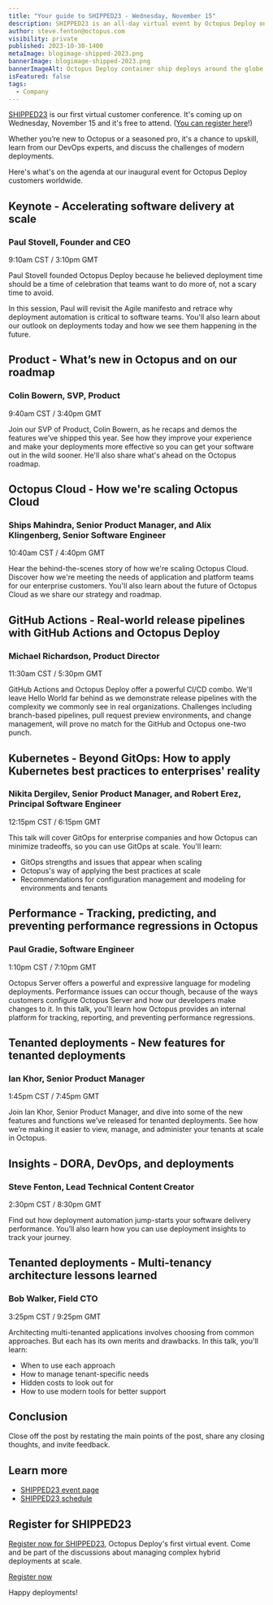 ```yaml
---
title: "Your guide to SHIPPED23 - Wednesday, November 15"
description: SHIPPED23 is an all-day virtual event by Octopus Deploy on November 15, 2023. Join us for discussions about managing complex hybrid deployments at scale.
author: steve.fenton@octopus.com
visibility: private
published: 2023-10-30-1400
metaImage: blogimage-shipped-2023.png
bannerImage: blogimage-shipped-2023.png
bannerImageAlt: Octopus Deploy container ship deploys around the globe with buildings and the DevOps infinity.
isFeatured: false
tags: 
  - Company
---
```


[SHIPPED23](https://octopus.com/shipped) is our first virtual customer conference. It's coming up on Wednesday, November 15 and it's free to attend. ([You can register here](https://streamyard.com/watch/jpEyzQR8W7qr)!)

Whether you’re new to Octopus or a seasoned pro, it's a chance to upskill, learn from our DevOps experts, and discuss the challenges of modern deployments. 

Here's what's on the agenda at our inaugural event for Octopus Deploy customers worldwide. 

## Keynote - Accelerating software delivery at scale

### Paul Stovell, Founder and CEO 
9:10am CST / 3:10pm GMT

Paul Stovell founded Octopus Deploy because he believed deployment time should be a time of celebration that teams want to do more of, not a scary time to avoid.

In this session, Paul will revisit the Agile manifesto and retrace why deployment automation is critical to software teams. You'll also learn about our outlook on deployments today and how we see them happening in the future.

## Product - What’s new in Octopus and on our roadmap

### Colin Bowern, SVP, Product 
9:40am CST / 3:40pm GMT

Join our SVP of Product, Colin Bowern, as he recaps and demos the features we’ve shipped this year. See how they improve your experience and make your deployments more effective so you can get your software out in the wild sooner. He'll also share what's ahead on the Octopus roadmap.

## Octopus Cloud - How we're scaling Octopus Cloud

### Ships Mahindra, Senior Product Manager, and Alix Klingenberg, Senior Software Engineer 
10:40am CST / 4:40pm GMT

Hear the behind-the-scenes story of how we're scaling Octopus Cloud. Discover how we're meeting the needs of application and platform teams for our enterprise customers. You'll also learn about the future of Octopus Cloud as we share our strategy and roadmap.

## GitHub Actions - Real-world release pipelines with GitHub Actions and Octopus Deploy

### Michael Richardson, Product Director
11:30am CST / 5:30pm GMT

GitHub Actions and Octopus Deploy offer a powerful CI/CD combo. We'll leave Hello World far behind as we demonstrate release pipelines with the complexity we commonly see in real organizations. Challenges including branch-based pipelines, pull request preview environments, and change management, will prove no match for the GitHub and Octopus one-two punch.

## Kubernetes - Beyond GitOps: How to apply Kubernetes best practices to enterprises' reality

### Nikita Dergilev, Senior Product Manager, and Robert Erez, Principal Software Engineer
12:15pm CST / 6:15pm GMT

This talk will cover GitOps for enterprise companies and how Octopus can minimize tradeoffs, so you can use GitOps at scale. You'll learn:

- GitOps strengths and issues that appear when scaling
- Octopus's way of applying the best practices at scale
- Recommendations for configuration management and modeling for environments and tenants

## Performance - Tracking, predicting, and preventing performance regressions in Octopus

### Paul Gradie, Software Engineer
1:10pm CST / 7:10pm GMT

Octopus Server offers a powerful and expressive language for modeling deployments. Performance issues can occur though, because of the ways customers configure Octopus Server and how our developers make changes to it. In this talk, you'll learn how Octopus provides an internal platform for tracking, reporting, and preventing performance regressions.

## Tenanted deployments - New features for tenanted deployments

### Ian Khor, Senior Product Manager
1:45pm CST / 7:45pm GMT

Join Ian Khor, Senior Product Manager, and dive into some of the new features and functions we’ve released for tenanted deployments. See how we’re making it easier to view, manage, and administer your tenants at scale in Octopus.

## Insights - DORA, DevOps, and deployments

### Steve Fenton, Lead Technical Content Creator
2:30pm CST / 8:30pm GMT

Find out how deployment automation jump-starts your software delivery performance. You’ll also learn how you can use deployment insights to track your journey.

## Tenanted deployments - Multi-tenancy architecture lessons learned

### Bob Walker, Field CTO
3:25pm CST / 9:25pm GMT

Architecting multi-tenanted applications involves choosing from common approaches. But each has its own merits and drawbacks. In this talk, you'll learn:

- When to use each approach
- How to manage tenant-specific needs
- Hidden costs to look out for
- How to use modern tools for better support

## Conclusion

Close off the post by restating the main points of the post, share any closing thoughts, and invite feedback.

## Learn more

- [SHIPPED23 event page](https://octopus.com/shipped)
- [SHIPPED23 schedule](https://octopus.com/shipped/schedule)

## Register for SHIPPED23 

[Register now for SHIPPED23](https://streamyard.com/watch/jpEyzQR8W7qr), Octopus Deploy's first virtual event. Come and be part of the discussions about managing complex hybrid deployments at scale.

<span><a class="btn btn-success" href="https://streamyard.com/watch/jpEyzQR8W7qr">Register now</a></span>

Happy deployments!